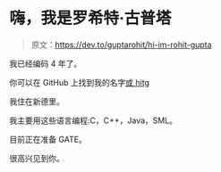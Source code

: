 # 嗨，我是罗希特·古普塔

> 原文：<https://dev.to/guptarohit/hi-im-rohit-gupta>

我已经编码 4 年了。

你可以在 GitHub 上找到我的名字[或 hitg](https://github.com/orhitg)

我住在新德里。

我主要用这些语言编程:C，C++，Java，SML。

目前正在准备 GATE。

很高兴见到你。